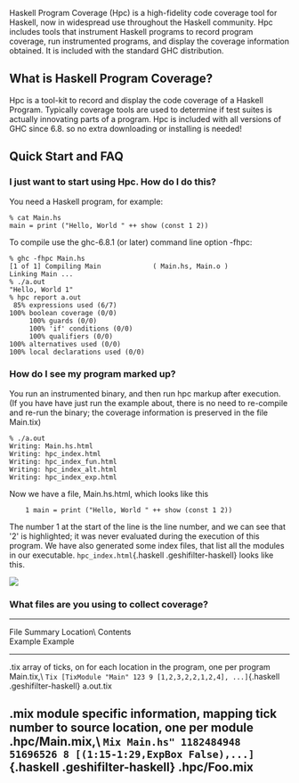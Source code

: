 Haskell Program Coverage (Hpc) is a high-fidelity code coverage tool for
Haskell, now in widespread use throughout the Haskell community. Hpc
includes tools that instrument Haskell programs to record program
coverage, run instrumented programs, and display the coverage
information obtained. It is included with the standard GHC distribution.

What is Haskell Program Coverage?
---------------------------------

Hpc is a tool-kit to record and display the code coverage of a Haskell
Program. Typically coverage tools are used to determine if test suites
is actually innovating parts of a program. Hpc is included with all
versions of GHC since 6.8. so no extra downloading or installing is
needed!

Quick Start and FAQ
-------------------

### I just want to start using Hpc. How do I do this?

You need a Haskell program, for example:

    % cat Main.hs
    main = print ("Hello, World " ++ show (const 1 2))

To compile use the ghc-6.8.1 (or later) command line option -fhpc:

    % ghc -fhpc Main.hs 
    [1 of 1] Compiling Main             ( Main.hs, Main.o )
    Linking Main ...
    % ./a.out
    "Hello, World 1"
    % hpc report a.out
     85% expressions used (6/7)
    100% boolean coverage (0/0)
         100% guards (0/0)
         100% 'if' conditions (0/0)
         100% qualifiers (0/0)
    100% alternatives used (0/0)
    100% local declarations used (0/0)

### How do I see my program marked up?

You run an instrumented binary, and then run hpc markup after execution.
(If you have have just run the example about, there is no need to
re-compile and re-run the binary; the coverage information is preserved
in the file Main.tix)

    % ./a.out
    Writing: Main.hs.html
    Writing: hpc_index.html
    Writing: hpc_index_fun.html
    Writing: hpc_index_alt.html
    Writing: hpc_index_exp.html

Now we have a file, Main.hs.html, which looks like this

~~~~ {.orig style="background: white; padding: 0px; margin: 0px"}
    1 main = print ("Hello, World " ++ show (const 1 2))
~~~~

The number 1 at the start of the line is the line number, and we can see
that '2' is highlighted; it was never evaluated during the execution of
this program. We have also generated some index files, that list all the
modules in our executable. `hpc_index.html`{.haskell
.geshifilter-haskell} looks like this.

![](http://www.ittc.ku.edusites/default/files/HpcMarkup.png)

### What files are you using to collect coverage?

  -------------------------------------------------------------------------------------------------------------------------------------------------------------------------------------------------------------------
  File   Summary                                                                               Location\         Contents\
                                                                                               Example           Example
  ------ ------------------------------------------------------------------------------------- ----------------- ----------------------------------------------------------------------------------------------------
  .tix   array of ticks, on for each location in the program, one per program                  Main.tix,\        `Tix [TixModule "Main" 123 9 [1,2,3,2,2,1,2,4], ...]`{.haskell .geshifilter-haskell}
                                                                                               a.out.tix         

  .mix   module specific information, mapping tick number to source location, one per module   .hpc/Main.mix,\   `Mix Main.hs" 1182484948 51696526 8 [(1:15-1:29,ExpBox False),...]`{.haskell .geshifilter-haskell}
                                                                                               .hpc/Foo.mix      
  -------------------------------------------------------------------------------------------------------------------------------------------------------------------------------------------------------------------


